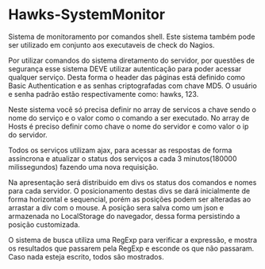 # Hawks-SystemMonitor
Sistema de monitoramento por comandos shell. 
Este sistema também pode ser utilizado em conjunto aos executaveis de check do Nagios.

Por utilizar comandos do sistema diretamento do servidor, por questões de segurança esse sistema DEVE utilizar autenticação para poder acessar qualquer serviço. Desta forma o header das páginas está definido como Basic Authentication e as senhas criptografadas com chave MD5. O usuário e senha padrão estão respectivamente como: hawks, 123.

Neste sistema você só precisa definir no array de servicos a chave sendo o nome do serviço e o valor como o comando a ser executado.
No array de Hosts é preciso definir como chave o nome do servidor e como valor o ip do servidor.

Todos os serviços utilizam ajax, para acessar as respostas de forma assíncrona e atualizar o status dos serviços a cada 3 minutos(180000 milissegundos) fazendo uma nova requisição. 

Na apresentação será distribuido em divs os status dos comandos e nomes para cada servidor. O posicionamento destas divs se dará inicialmente de forma horizontal e sequencial, porém as posições podem ser alteradas ao arrastar a div com o mouse. A posição sera salva como um json e armazenada no LocalStorage do navegador, dessa forma persistindo a posição customizada. 

O sistema de busca utiliza uma RegExp para verificar a expressão, e mostra os resultados que passarem pela RegExp e esconde os que não passaram. Caso nada esteja escrito, todos são mostrados.

